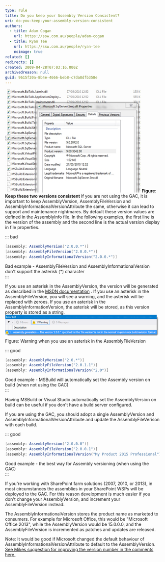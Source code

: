 ```yaml
---
type: rule
title: Do you keep your Assembly Version Consistent?
uri: do-you-keep-your-assembly-version-consistent
authors:
  - title: Adam Cogan
    url: https://ssw.com.au/people/adam-cogan
  - title: Ryan Tee
    url: https://ssw.com.au/people/ryan-tee
    noimage: true
related: []
redirects: []
created: 2009-04-28T07:03:16.000Z
archivedreason: null
guid: 9615f20a-8b4e-4666-beb8-c7da8dfb358e
---
```


![](VersionConsistent1.jpg) 
**Figure: Keep these two versions consistent** If you are not using the GAC, it is important to keep AssemblyVersion, AssemblyFileVersion and AssemblyInformationalVersionAttribute the same, otherwise it can lead to support and maintenance nightmares. By default these version values are defined in the AssemblyInfo file. In the following examples, the first line is the version of the assembly and the second line is the actual version display in file properties.

<!--endintro-->

::: bad
```cs
[assembly: AssemblyVersion("2.0.0.*")]
[assembly: AssemblyFileVersion("2.0.0.*")]
[assembly: AssemblyInformationalVersion("2.0.0.*")]
```

Bad example - AssemblyFileVersion and AssemblyInformationalVersion don't support the asterisk (\*) character  
:::

If you use an asterisk in the AssemblyVersion, the version will be generated as described in the [MSDN documentation](https://msdn.microsoft.com/en-us/library/system.reflection.assemblyversionattribute%28v=vs.110%29.aspx) . If you use an asterisk in the AssemblyFileVersion, you will see a warning, and the asterisk will be replaced with zeroes. If you use an asterisk in the AssemblyInformationVersion, the asterisk will be stored, as this version property is stored as a string.![](AssemblyFileVersion-Warning.png)Figure: Warning when you use an asterisk in the AssemblyFileVersion

::: good
```cs
[assembly: AssemblyVersion("2.0.*")]
[assembly: AssemblyFileVersion("2.0.1.1")]
[assembly: AssemblyInformationalVersion("2.0")]
```

Good example - MSBuild will automatically set the Assembly version on build (when not using the GAC)  
:::

Having MSBuild or Visual Studio automatically set the AssemblyVersion on build can be useful if you don't have a build server configured.

If you are using the GAC, you should adopt a single AssemblyVersion and AssemblyInformationalVersionAttribute and update the AssemblyFileVerison with each build.

::: good
```cs
[assembly: AssemblyVersion("2.0.0.0")]
[assembly: AssemblyFileVersion("2.0.0.1")]
[assembly: AssemblyInformationalVersion("My Product 2015 Professional")]
```

Good example - the best way for Assembly versioning (when using the GAC)  
:::

If you're working with SharePoint farm solutions (2007, 2010, or 2013), in most circumstances the assemblies in your SharePoint WSPs will be deployed to the GAC. For this reason development is much easier if you don't change your AssemblyVersion, and increment your AssemblyFileVersion instead.

The AssemblyInformationalVersion stores the product name as marketed to consumers. For example for Microsoft Office, this would be "Microsoft Office 2013", while the AssemblyVersion would be 15.0.0.0, and the AssemblyFileVersion is incremented as patches and updates are released.

Note: It would be good if Microsoft changed the default behaviour of AssemblyInformationalVersionAttribute to default to the AssemblyVersion. [See Mikes suggestion for improving the version number in the comments here.](http://msdn.microsoft.com/en-us/library/system.reflection.assemblyinformationalversionattribute.aspx)
